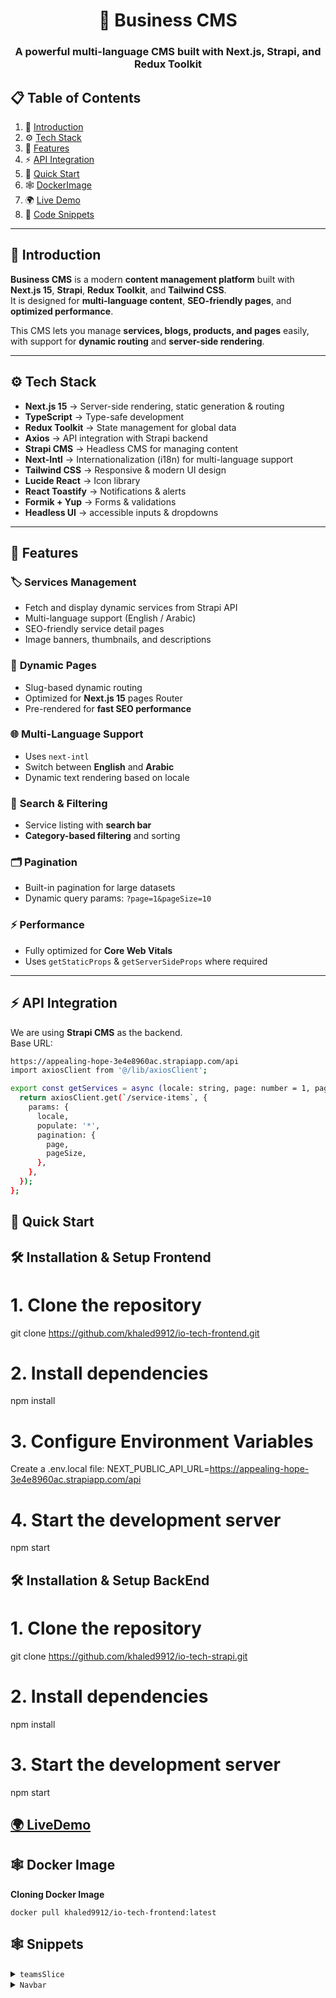 <h1 align="center">📌 Business CMS</h1>
<h3 align="center">A powerful multi-language CMS built with Next.js, Strapi, and Redux Toolkit</h3>

## 📋 Table of Contents

1. 🤖 [Introduction](#introduction)
2. ⚙️ [Tech Stack](#tech-stack)
3. 🔋 [Features](#features)
4. ⚡ [API Integration](#api-integration)
5. 🤸 [Quick Start](#quick-start)
6. 🕸️ [DockerImage](#Docker-Image)
7. 🌍 [Live Demo](#live-demo)
8. 🧩 [Code Snippets](#code-snippets)

---

## <a name="introduction">🤖 Introduction</a>

**Business CMS** is a modern **content management platform** built with **Next.js 15**, **Strapi**, **Redux Toolkit**, and **Tailwind CSS**.  
It is designed for **multi-language content**, **SEO-friendly pages**, and **optimized performance**.

This CMS lets you manage **services, blogs, products, and pages** easily, with support for **dynamic routing** and **server-side rendering**.

---

## <a name="tech-stack">⚙️ Tech Stack</a>

- **Next.js 15** → Server-side rendering, static generation & routing
- **TypeScript** → Type-safe development
- **Redux Toolkit** → State management for global data
- **Axios** → API integration with Strapi backend
- **Strapi CMS** → Headless CMS for managing content
- **Next-Intl** → Internationalization (i18n) for multi-language support
- **Tailwind CSS** → Responsive & modern UI design
- **Lucide React** → Icon library
- **React Toastify** → Notifications & alerts
- **Formik + Yup** → Forms & validations
- **Headless UI** → accessible inputs & dropdowns

---

## <a name="features">🔋 Features</a>

### 🏷️ **Services Management**

- Fetch and display dynamic services from Strapi API
- Multi-language support (English / Arabic)
- SEO-friendly service detail pages
- Image banners, thumbnails, and descriptions

### 📄 **Dynamic Pages**

- Slug-based dynamic routing
- Optimized for **Next.js 15** pages Router
- Pre-rendered for **fast SEO performance**

### 🌐 **Multi-Language Support**

- Uses `next-intl`
- Switch between **English** and **Arabic**
- Dynamic text rendering based on locale

### 🔎 **Search & Filtering**

- Service listing with **search bar**
- **Category-based filtering** and sorting

### 🗂️ **Pagination**

- Built-in pagination for large datasets
- Dynamic query params: `?page=1&pageSize=10`

### ⚡ **Performance**

- Fully optimized for **Core Web Vitals**
- Uses `getStaticProps` & `getServerSideProps` where required

---

## <a name="api-integration">⚡ API Integration</a>

We are using **Strapi CMS** as the backend.  
Base URL:

```bash
https://appealing-hope-3e4e8960ac.strapiapp.com/api
import axiosClient from '@/lib/axiosClient';

export const getServices = async (locale: string, page: number = 1, pageSize: number = 10) => {
  return axiosClient.get(`/service-items`, {
    params: {
      locale,
      populate: '*',
      pagination: {
        page,
        pageSize,
      },
    },
  });
};

```

## <a name="quick-start">🤸 Quick Start</a>

## 🛠️ Installation & Setup Frontend

# 1. Clone the repository

git clone https://github.com/khaled9912/io-tech-frontend.git

# 2. Install dependencies

npm install

# 3. Configure Environment Variables

Create a .env.local file:
NEXT_PUBLIC_API_URL=https://appealing-hope-3e4e8960ac.strapiapp.com/api

# 4. Start the development server

npm start

## 🛠️ Installation & Setup BackEnd

# 1. Clone the repository

git clone https://github.com/khaled9912/io-tech-strapi.git

# 2. Install dependencies

npm install

# 3. Start the development server

npm start

## <a name="live-demo" href="https://io-tech-frontend-one.vercel.app/">🌍 LiveDemo</a>

## <a name="DockerImage">🕸️ Docker Image</a>

**Cloning Docker Image**

```
docker pull khaled9912/io-tech-frontend:latest
```

## <a name="snippets">🕸️ Snippets</a>

<details>
<summary><code>teamsSlice</code></summary>

```typescript
import { createSlice, createAsyncThunk } from "@reduxjs/toolkit";
import { RootState } from "../index";
import { ITeamMember } from "@/types";
import { getTeams } from "@/lib/utils";

//Thunk part
export const fetchTeamMembers = createAsyncThunk(
  "teams/fetchTeamMembers",
  async (
    {
      page = 1,
      pageSize = 5,
      locale,
    }: { page?: number; pageSize?: number; locale?: string },
    { rejectWithValue },
  ) => {
    try {
      const res = await getTeams(page, pageSize, locale);
      return res.data;
    } catch (err: any) {
      return rejectWithValue(
        err.response?.data?.error?.message || "Failed to fetch",
      );
    }
  },
);

interface TeamsState {
  teams: ITeamMember[];
  loading: boolean;
  error: string | null;
  pagination: {
    page: number;
    pageSize: number;
    pageCount: number;
    total: number;
  };
}
const initialState: TeamsState = {
  teams: [],
  pagination: { page: 1, pageSize: 5, pageCount: 1, total: 0 },
  loading: false,
  error: null,
};

const teamsSlice = createSlice({
  name: "teams",
  initialState: initialState,
  reducers: {},
  extraReducers: (builder) => {
    builder
      .addCase(fetchTeamMembers.pending, (state) => {
        state.loading = true;
        state.error = null;
      })
      .addCase(fetchTeamMembers.fulfilled, (state, action) => {
        state.loading = false;
        state.teams = action.payload.data;
        state.pagination = action.payload.meta?.pagination || state.pagination;
      })
      .addCase(fetchTeamMembers.rejected, (state, action) => {
        state.loading = false;
        state.error = action.payload as string;
      });
  },
});

export const selectTeams = (state: RootState) => state.teams.teams;
export const selectTeamsPagination = (state: RootState) =>
  state.teams.pagination;
export const selectTeamsError = (state: RootState) => state.teams.error;
export const selectTeamsLoading = (state: RootState) => state.teams.loading;

export default teamsSlice.reducer;
```

</details>

<details>
<summary><code>Navbar</code></summary>

```typescript
"use client";

import Link from "next/link";
import Image from "next/image";
import { usePathname } from "next/navigation";
import { useEffect, useState } from "react";
import { Menu } from "lucide-react";
import { useSelector } from "react-redux";
import { useAppDispatch } from "../store";
import SearchBar from "./SearchBar";
import LanguageSwitcher from "./LanguageSwitcher";
import { useLocale, useTranslations } from "next-intl";
import {
  fetchServices,
  selectServices,
  selectServicesError,
} from "@/store/slices/servicesSlice";
import { IServiceItem } from "@/types";
import { Popover, Transition } from "@headlessui/react";
import { Fragment } from "react";

const Navbar = () => {
  const pathname = usePathname();
  const [isScrolled, setIsScrolled] = useState(false);
  const [mobileOpen, setMobileOpen] = useState(false);
  const t = useTranslations("navbar");
  const isAr = useLocale();
  const services = useSelector(selectServices);
  const [openSearch, setOpenSearch] = useState(false);
  const dispatch = useAppDispatch();
  const selectServiceError = useSelector(selectServicesError);

  useEffect(() => {
    const handleScroll = () => {
      setIsScrolled(window.scrollY > 50);
    };
    window.addEventListener("scroll", handleScroll);
    return () => window.removeEventListener("scroll", handleScroll);
  }, []);

  useEffect(() => {
    dispatch(fetchServices({ locale: "en" }));
  }, [dispatch]);

  const isTransparent = pathname === "/" && !isScrolled;

  const sortedServices: IServiceItem[] = [...services].sort(
    (a, b) => a.order - b.order,
  );

  const chunkPattern = [5, 5, 4, 4];
  const serviceGroups: IServiceItem[][] = [];

  let startIndex = 0;
  chunkPattern.forEach((size) => {
    serviceGroups.push(sortedServices.slice(startIndex, startIndex + size));
    startIndex += size;
  });

  return (
    <nav
      className={`fixed left-0 top-0 z-50 w-full transition-colors duration-300 ${
        isTransparent && !mobileOpen
          ? "bg-transparent text-white"
          : "bg-primary text-white shadow-md"
      }`}
    >
      <div className="container mx-auto flex items-center justify-between px-6 py-3">
        {!isTransparent && (
          <Link href="/" className="flex items-center gap-3">
            <Image src="/io-tech-logo.png" width={70} height={70} alt="Logo" />
          </Link>
        )}

        {/* Desktop Nav */}
        <div className="hidden items-center gap-8 xl:flex">
          <Link href="/">{t("home")}</Link>
          <Link href="/">{t("about")}</Link>

          {/* Desktop Mega Menu */}
          <Popover className="relative hidden xl:block">
            {({ open }) => (
              <>
                <Popover.Button
                  className={`flex items-center gap-1 focus:outline-none ${
                    open ? "text-gray-200" : ""
                  }`}
                >
                  {t("services")} <span className="ml-1">▼</span>
                </Popover.Button>

                <Transition
                  as={Fragment}
                  enter="transition ease-out duration-200"
                  enterFrom="opacity-0 translate-y-1"
                  enterTo="opacity-100 translate-y-0"
                  leave="transition ease-in duration-150"
                  leaveFrom="opacity-100 translate-y-0"
                  leaveTo="opacity-0 translate-y-1"
                >
                  <Popover.Panel
                    className={`absolute top-full z-50 mt-4 grid max-h-[70vh] w-full grid-cols-4 gap-4 overflow-y-auto bg-primary p-6 text-white shadow-lg max-lg:grid-cols-2 lg:min-w-[1300px] ${isAr ? "right-0" : "left-0"} ${
                      isAr
                        ? isTransparent
                          ? "xl:-mr-56"
                          : "xl:-mr-96"
                        : isTransparent
                          ? "xl:-ml-56"
                          : "xl:-ml-96"
                    }`}
                  >
                    {serviceGroups.map((group, idx) => (
                      <div key={idx} className="flex flex-col gap-2">
                        {group.map((service) => (
                          <Link
                            key={service.id}
                            href={`/services/${service.slug}?id=${service.id}`}
                            className="block w-full text-sm hover:text-gray-200"
                          >
                            {isAr === "ar" ? service.titleAr : service.titleEn}
                          </Link>
                        ))}
                      </div>
                    ))}
                  </Popover.Panel>
                </Transition>
              </>
            )}
          </Popover>

          <Link href="/teams">{t("team")}</Link>
          <Link href="/">{t("blog")}</Link>
          <Link href="/">{t("contact")}</Link>
        </div>

        <div className="hidden items-center gap-6 xl:flex">
          {isTransparent ? (
            <SearchBar openSearch={openSearch} setOpenSearch={setOpenSearch} />
          ) : null}
          {!isTransparent ? <LanguageSwitcher /> : null}
          <button className="text-whit whitespace-nowrap rounded-md border border-white bg-transparent px-4 py-2 hover:bg-gray-100">
            {t("book-appointment")}
          </button>
        </div>

        {/* Mobile Menu Button */}
        <button
          className="xl:hidden"
          onClick={() => setMobileOpen(!mobileOpen)}
        >
          <Menu size={28} />
        </button>
      </div>

      {/* Mobile Nav */}
      {mobileOpen && (
        <div className="bg-brand flex h-screen flex-col gap-4 overflow-y-auto px-6 py-4 text-white xl:hidden">
          <Link href="/">{t("home")}</Link>
          <Link href="/">{t("about")}</Link>

          {/* Collapsible Services for Mobile */}
          <details className="w-full">
            <summary className="flex cursor-pointer items-center justify-between py-2">
              {t("services")} <span>▼</span>
            </summary>
            <div className="flex flex-col gap-2 pl-4">
              {sortedServices.map((service) => (
                <Link
                  key={service.id}
                  href={`/services/${service.slug}?id=${service.id}`}
                  className="whitespace-nowrap"
                >
                  {isAr === "ar" ? service.titleAr : service.titleEn}
                </Link>
              ))}
            </div>
          </details>

          <Link href="/teams">{t("team")}</Link>
          <Link href="/">{t("blog")}</Link>
          <Link href="/">{t("contact")}</Link>

          <div className="mt-4 flex gap-2">
            <div className="sm:hidden">
              <LanguageSwitcher />
            </div>
            <button className="whitespace-nowrap rounded-md border border-white px-4 py-2 text-white hover:bg-gray-100">
              {t("book-appointment")}
            </button>
          </div>
        </div>
      )}
    </nav>
  );
};

export default Navbar;

```

</details>
